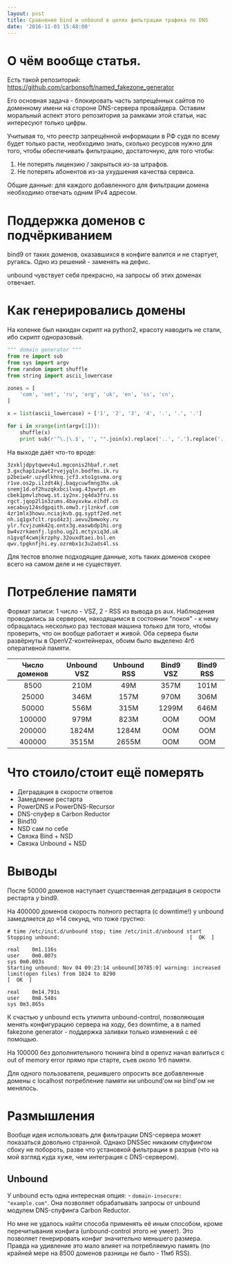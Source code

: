 ```yaml
---
layout: post
title: Сравнение bind и unbound в целях фильтрации трафика по DNS
date: '2016-11-03 15:48:00'
---
```


# О чём вообще статья.

Есть такой репозиторий: <https://github.com/carbonsoft/named_fakezone_generator>

Его основная задача - блокировать часть запрещённых сайтов по доменному имени на стороне DNS-сервера провайдера. Оставим моральный аспект этого репозитория за рамками этой статьи, нас интересуют только цифры.

Учитывая то, что реестр запрещённой информации в РФ судя по всему будет только расти, необходимо знать, сколько ресурсов нужно для того, чтобы обеспечивать фильтрацию, достаточную, для того чтобы:

1. Не потерять лицензию / закрыться из-за штрафов.
2. Не потерять абонентов из-за ухудшения качества сервиса.

Общие данные: для каждого добавленного для фильтрации домена необходимо отвечать одним IPv4 адресом.

# Поддержка доменов с подчёркиванием

bind9 от таких доменов, оказавшихся в конфиге валится и не стартует, ругаясь. Одно из решений - заменять на дефис.

unbound чувствует себя прекрасно, на запросы об этих доменах отвечает.

# Как генерировались домены

На коленке был накидан скрипт на python2, красоту наводить не стали, ибо скрипт одноразовый.

```python
""" domain generator """
from re import sub
from sys import argv
from random import shuffle
from string import ascii_lowercase

zones = [
    'com', 'net', 'ru', 'org', 'uk', 'en', 'ss', 'cn',
]

x = list(ascii_lowercase) + ['1', '2', '3', '4', '.', '.', '.']

for i in xrange(int(argv[1])):
    shuffle(x)
    print sub(r'^\.|\.$', '', "".join(x).replace('..', '.').replace('..', '.')) + '.' + zones[i % len(zones)]
```

На выходе даёт что-то вроде:

```
3zxkljdpytqwev4u1.mgconis2hbaf.r.net
3.gxchap1zu4wt2rvejyqln.bodfms.ik.ru
p2beiw4r.uzydlkhnq.jcf3.xto1gsvma.org
r1ve.os2p.ilzdt4kj.baqycuwfmng3hx.uk
snemj1d.of2huzqkxbcilvag.43ywrpt.en
cbek1pmvlzhowg.st.iy2nx.jq4da3fru.ss
rgct.jqop2l1n3zums.4bayxvkw.eihdf.cn
xecabuy124sdgpqith.omw3.rjlznkvf.com
4zr1mlx3howu.nciajkvb.gq.syptf2ed.net
nh.iq1gxfclt.rpsd4z3j.aevu2bmwoky.ru
ylr.fcvjzumk42q.ontx3g.easwbdp1hi.org
bw4vzrkaenfj.lpsho.ug21.mctyxiq3d.uk
n1gvqf4cwmjkrzphy.32ouxdtaei.bsl.en
qwv.tpgknfjhi.ey.ozrmbx1c3u2ads4l.ss
```

Для тестов вполне подходящие данные, хоть таких доменов скорее всего на самом деле и не существует.

# Потребление памяти

Формат записи: 1 число - VSZ, 2 - RSS из вывода ps aux. Наблюдения проводились за сервером, находящимся в состоянии "покоя" - к нему обращалась несколько раз тестовая машина только для того, чтобы проверить, что он вообще работает и живой. Оба сервера были развёрнуты в OpenVZ-контейнерах, обоим было выделено 4гб оперативной памяти.

Число доменов | Unbound VSZ | Unbound RSS | Bind9 VSZ | Bind9 RSS
:-----------: | :---------: | :---------: | :-------: | :-------:
    8500      |    210M     |     49M     |   357M    |   101M
    25000     |    346M     |    157M     |   970M    |   306M
    50000     |    556M     |    315M     |   1299M   |   646M
   100000     |    979M     |    823M     | OOM | OOM
   200000     |    1824M    |    1284M    | OOM | OOM
   400000     |    3515M    |    2655M    | OOM | OOM

# Что стоило/стоит ещё померять

- Деградация в скорости ответов
- Замедление рестарта
- PowerDNS и PowerDNS-Recursor
- DNS-спуфер в Carbon Reductor
- Bind10
- NSD сам по себе
- Связка Bind + NSD
- Связка Unbound + NSD

# Выводы

После 50000 доменов наступает существенная деградация в скорости рестарта у bind9.

На 400000 доменов скорость полного рестарта (с downtime!) у unbound замедляется до ≈14 секунд, что тоже грустно:

```shell
# time /etc/init.d/unbound stop; time /etc/init.d/unbound start
Stopping unbound:                                          [  OK  ]

real	0m1.116s
user	0m0.007s
sys	0m0.003s
Starting unbound: Nov 04 09:23:14 unbound[30785:0] warning: increased limit(open files) from 1024 to 8290
[  OK  ]

real	0m14.791s
user	0m8.548s
sys	0m3.865s
```

К счастью у unbound есть утилита unbound-control, позволяющая менять конфигурацию сервера на ходу, без downtime, а в named fakezone generator - поддержка заливки только изменений с её помощью.

На 100000 без дополнительного тюнинга bind в openvz начал валиться с out of memory error прямо при старте, съев около 1гб памяти.

Для одного пользователя, решившего опросить все добавленные домены с localhost потребление памяти ни unbound'ом ни bind'ом не менялось.

# Размышления

Вообще идея использовать для фильтрации DNS-сервера может показаться довольно странной. Однако DNSSec никаким спуфингом сбоку не побороть, разве что установкой фильтрации в разрыв (что на мой взгляд куда хуже, чем интеграция с DNS-сервером).

## Unbound

У unbound есть одна интересная опция: - ```domain-insecure: "example.com"```. Она позволяет обрабатывать запросы от unbound модулем DNS-спуфинга Carbon Reductor.

Но мне не удалось найти способа применять её иным способом, кроме перечитывания конфига (unbound-control этого не умеет). Это позволяет генерировать конфиг значительно меньшего размера. Правда на удивление это мало влияет на потребляемую память (по крайней мере на 8500 доменов разницы не было - 11мб RSS).
